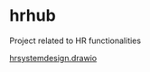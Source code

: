 # hrhub
Project related to HR functionalities
 

[hrsystemdesign.drawio](..%2FDocuments%2Fhrsystemdesign.drawio)